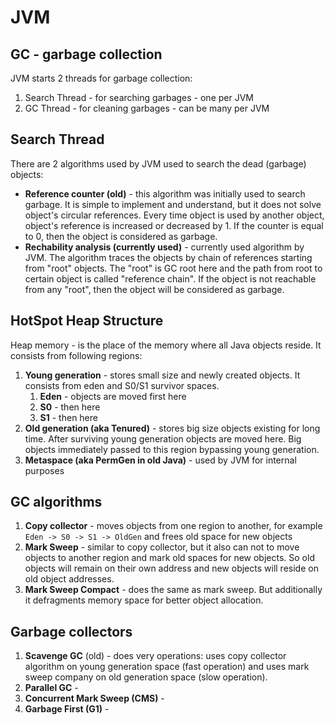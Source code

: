 # JVM
## GC - garbage collection
JVM starts 2 threads for garbage collection:
1. Search Thread - for searching garbages - one per JVM
2. GC Thread - for cleaning garbages - can be many per JVM

## Search Thread
There are 2 algorithms used by JVM used to search the dead (garbage) objects:
* **Reference counter (old)** - this algorithm was initially used to search garbage. It is simple to implement and understand, but it does not solve object's circular references. Every time object is used by another object, object's reference is increased or decreased by 1. If the counter is equal to 0, then the object is considered as garbage.
* **Rechability analysis (currently used)** - currently used algorithm by JVM. The algorithm traces the objects by chain of references starting from "root" objects. The "root" is GC root here and the path from root to certain object is called "reference chain". If the object is not reachable from any "root", then the object will be considered as garbage.

## HotSpot Heap Structure
Heap memory - is the place of the memory where all Java objects reside. It consists from following regions:
1. **Young generation** - stores small size and newly created objects. It consists from eden and S0/S1 survivor spaces.
    1. **Eden** - objects are moved first here
    2. **S0** - then here
    3. **S1** - then here
2. **Old generation (aka Tenured)** - stores big size objects existing for long time. After surviving young generation objects are moved here. Big objects immediately passed to this region bypassing young generation.
3. **Metaspace (aka PermGen in old Java)** - used by JVM for internal purposes

## GC algorithms
1. **Copy collector** - moves objects from one region to another, for example `Eden -> S0 -> S1 -> OldGen` and frees old space for new objects
2. **Mark Sweep** - similar to copy collector, but it also can not to move objects to another region and mark old spaces for new objects. So old objects will remain on their own address and new objects will reside on old object addresses.
3. **Mark Sweep Compact** - does the same as mark sweep. But additionally it defragments memory space for better object allocation.

## Garbage collectors
1. **Scavenge GC** (old) - does very operations: uses copy collector algorithm on young generation space (fast operation) and uses mark sweep company on old generation space (slow operation).
2. **Parallel GC** -
3. **Concurrent Mark Sweep (CMS)** - 
4. **Garbage First (G1)** - 

